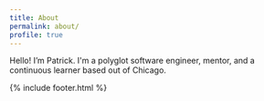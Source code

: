 ```yaml
---
title: About
permalink: about/
profile: true
---
```


Hello! I’m Patrick. I'm a polyglot software engineer, mentor, and a continuous learner based out of Chicago.

{% include footer.html %}
